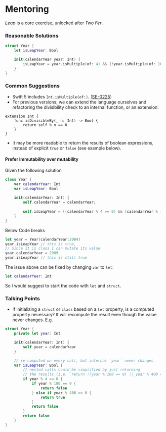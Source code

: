 # Mentoring

_Leap_ is a core exercise, unlocked after _Two Fer_.

### Reasonable Solutions

```swift
struct Year {
    let isLeapYear: Bool

    init(calendarYear year: Int) {
        isLeapYear = year.isMultiple(of: 4) && (!year.isMultiple(of: 100) || year.isMultiple(of: 400))
    }
}
```

### Common Suggestions

- Swift 5 includes `Int.isMultiple(of:)`. ([SE-0225](https://github.com/apple/swift-evolution/blob/master/proposals/0225-binaryinteger-iseven-isodd-ismultiple.md))
- For previous versions, we can extend the language ourselves and refactoring the divisibility check to an internal function, or an extension:
  
```
extension Int {
    func isDivisibleBy(_ n: Int) -> Bool {
        return self % n == 0
    }
}
```
  
- It may be more readable to return the results of boolean expressions, instead
  of explicit `true` or `false` (see example below).

#### Prefer immutability over mutability

Given the following solution

```swift 
class Year {
    var calendarYear: Int
    var isLeapYear: Bool
    
    init(calendarYear: Int) {
        self.calendarYear = calendarYear;
        
        self.isLeapYear = ((calendarYear % 4 == 0) && (calendarYear % 100 != 0) || (calendarYear % 400 == 0));
    }
}
```
Below Code breaks
```swift
let year = Year(calendarYear:2004)
year.isLeapYear // this is true, 
// Since it is class i can mutate its value
year.calendarYear = 2009
year.isLeapYear // this is still true
```

The issue above can be fixed by changing `var` to `let`:
```swift
let calendarYear: Int
```
So I would suggest to start the code with `let` and `struct`.

### Talking Points

- If initializing a `struct` or `class` based on a `let` property, is a computed
  property necessary? It will recompute the result even though the value never
  changes. E.g.
```swift
struct Year {
    private let year: Int

    init(calendarYear: Int) {
        self.year = calendarYear
    }

    // re-computed on every call, but internal `year` never changes
    var isLeapYear: Bool {
        // nested calls could be simplified by just returning
        // the results (i.e. `return !(year % 100 == 0) || year % 400 == 0`)
        if year % 4 == 0 {
            if year % 100 == 0 {
                return false
            } else if year % 400 == 0 {
                return true
            }
            return false
        }
        return false
    }
}
```

